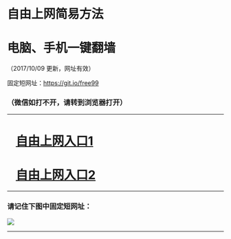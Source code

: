 ﻿# 自由上网简易方法

# 电脑、手机一键翻墙

（2017/10/09 更新，网址有效）

固定短网址：https://git.io/free99

### （微信如打不开，请转到浏览器打开）


***





# &nbsp;&nbsp; <a href="http://ft2642330592.fwq-tz-1001.info/fwqtz01.html?t=10090015738 " target="_blank">自由上网入口1</a>
# &nbsp;&nbsp; <a href="http://ft1083610271.fwq-tz-1002.info/fwqtz02.html?t=10090017842 " target="_blank">自由上网入口2</a>
***

### 请记住下图中固定短网址：

<img src="https://s3-us-west-2.amazonaws.com/fwq-1001/yjfq-20170905okok.png" /> 


***

